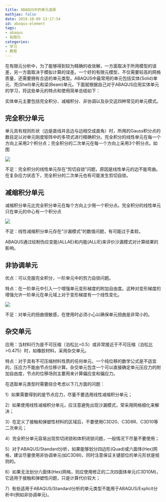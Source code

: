 ```yaml
---
title: ABAQUS中的单元选择
mathjax: false
date: 2019-10-09 13:17:54
id: abaqus-element
tags:
- abaqus
- 有限元
categories:
- 学习
- 教程
---
```


在有限元分析中，为了能够得到较为精确的收敛解，一方面取决于所用模型的误差，另一方面取决于模拟计算的误差。一个好的有限元模型，不仅需要较高的网格质量，还需要拥有合适的单元类型。ABAQUS中最常用的单元包括实体(Solid)单元、壳(Shell)单元和梁(Beam)单元。下面就根据自己对于ABAQUS应用实体单元的学习，将这些单元的特点和使用简单总结如下：

<!---more--->
实体单元主要包括完全积分、减缩积分、非协调以及杂交这四种常见的单元模式。

## 完全积分单元

单元具有规则形状（边是直线并且边与边相交成直角）时，所用的Gauss积分点的数目足以对单元刚度矩阵中的多项式进行精确积分。完全积分的线性单元在每一个方向上采用2个积分点；完全积分的二次单元在每一个方向上采用3个积分点。如图

  ![](https://zymin-1255632454.cos.ap-shanghai.myqcloud.com/0newblog/207005431201718.gif)

不足：完全积分的线性单元存在“剪切自锁”问题，原因是线性单元的边不能弯曲。在复杂应力状态下，完全积分的二次单元也有可能发生剪切自锁。

## 减缩积分单元

减缩积分单元比完全积分单元在每个方向上少用一个积分点。完全积分的线性单元只在单元的中心有一个积分点



![](https://zymin-1255632454.cos.ap-shanghai.myqcloud.com/0newblog/207005528107182.gif)



不足：线性减缩积分单元存在“沙漏模式”的数值问题，有可能过于柔软。

​    ABAQUS通过绘制伪应变能(ALLAE)和内能(ALLIE)来评价沙漏模式对计算结果的影响。

## 非协调单元

优点：可以克服完全积分，一阶单元中的剪力自锁问题。

特点：在一阶单元中引入一个增强单元变形梯度的附加自由度。这种对变形梯度的增强允许一阶单元在单元域上对于变形梯度有一个线性变化。



![](https://zymin-1255632454.cos.ap-shanghai.myqcloud.com/0newblog/207005618709005.jpg)

不足：对单元的扭曲很敏感，在使用时必须小心以确保单元扭曲是非常小的。

## 杂交单元

应用：当材料行为是不可压缩（泊松比=0.5）或非常接近于不可压缩（泊松比>0.475）时，如橡胶材料，采用杂交单元。

特点：对于具有不可压缩材料性质的任何单元，一个纯位移的数学公式是不适宜的，压应力不能由节点位移计算。杂交单元包含一个可以直接确定单元压应力的附加自由度，节点的位移场则主要用来计算偏应变和偏应力。

在选取单元类型时需要综合考虑以下几方面的问题：

 1）如果需要得到的是节点应力，尽量不要选用线性减缩积分单元；

 2）如果使用线性减缩积分单元，应注意避免出现沙漏模式，常采用网格细化来解决；

 3）在定义了接触和弹塑性材料的区域后，不要使用C3D20、C3D8R、C3D10等二次单元；

 4）完全积分单元容易出现剪切闭锁和体积闭锁问题，一般情况下尽量不要使用；

 5）对于ABAQUS/Standard分析，如果能够划分四边形(Quad)或六面体(Hex)网格，建议尽量使用非协调单元(如C3D8I)，同时注意保证关键部位的单元形状是规则的。

 6）如果无法划分六面体(Hex)网格，则应使用修正的二次四面体单元(C3D10M)，它适用于接触和弹塑性问题，只是计算代价较大；

 7）有些适用于ABAQUS/Standard分析的单元类型不能用于ABAQUS/Explicit分析中(例如非协调单元)。